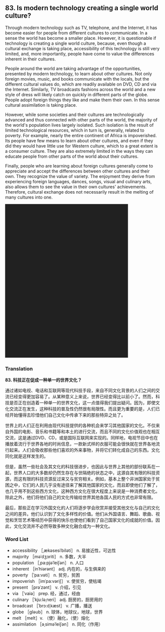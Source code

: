 ## 83. Is modern technology creating a single world culture?

Through modern technology such as TV, telephone, and the Internet, it has become easier for people from different cultures to communicate. In a sense the world has become a smaller place. However, it is questionable if technology is creating a single world culture, because, even though a cultural exchange is taking place, accessibility of this technology is still very limited, and, more importantly, people have come to value the differences inherent in their cultures.

People around the world are taking advantage of the opportunities, presented by modern technology, to learn about other cultures. Not only foreign movies, music, and books communicate with the locals, but the different cultural values do, which are readily available on DVD, CD and via the Internet. Similarly, TV broadcasts fashions across the world and a new style of dress will likely catch on quickly in different parts of the globe. People adopt foreign things they like and make them their own. In this sense cultural assimilation is taking place.

However, while some societies and their cultures are technologically advanced and thus connected with other parts of the world, the majority of the world's population lives largely isolated. Such isolation is the result of limited technological resources, which in turn is, generally, related to poverty. For example, nearly the entire continent of Africa is impoverished. Its people have few means to learn about other cultures, and even if they did they would have little use for Western culture, which to a great extent is a consumer culture. They are also extremely limited in the ways they can educate people from other parts of the world about their cultures.

Finally, people who are learning about foreign cultures generally come to appreciate and accept the differences between other cultures and their own. They recognize the value of variety. The enjoyment they derive from experiencing foreign languages, dances, songs, visual and culinary arts, also allows them to see the value in their own cultures' achievements. Therefore, cultural exchange does not necessarily result in the melting of many cultures into one.

![](images/padding_400x500.png)

### Translation

**83. 科技正在促成一种单一的世界文化？**

通过诸如电视、电话和互联网等现代科技手段，来自不同文化背景的人们之间的交流已经变得更加容易了。从某种意义上来说，世界已经变得比以前小了。然而，科技是否正在创造着一种单一的世界文化，这一点值得我们提出疑问。因为，即使文化交流正在发生，这种科技的普及性仍然很有局限性。而且更为重要的是，人们已经开始懂得去珍惜他们自己文化中传承下来的那些特异之处了。

世界上的人们正在利用由现代科技提供的各种机会来学习其他国家的文化。不仅来自外国的电影、音乐和书籍等和本土的进行交流，而且不同的文化价值观也在相互交流，这是通过DVD、CD，或是国际互联网来实现的。同样地，电视节目中也在播放着流行于世界各地的时尚信息，一款新式样的衣服可能会很快就在世界各地流行起来。人们会吸收那些他们喜欢的外来事物，并将它们转化成自己的东西。文化同化就是这样发生的。

但是，虽然一些社会及其文化的科技很进步，也因此与世界上其他的部份联系在一起，世界人口的大多数却仍然生存在与世隔绝的状态之中，这源自其有限的科技资源，而这有限的科技资源反过来又与贫穷相关。例如，基本上整个非洲国家处于贫困之中，它们的人民几乎没有途径来了解其他国家的文化，而且即使他们了解了，也几乎用不到这些西方文化，这种西方文化在很大程度上来说是一种消费者文化。除此之外，他们将他们自己的文化传输给世界其他各国人民的方式也非常有限。

最后，那些正在学习外国文化的人们将逐步学会欣赏并接受其他文化与自己的文化之间的差异。他们认识到了文化多样性的价值。他们从外国语言、舞蹈、歌曲、视觉和烹饪艺术等经历中获得的快乐也使他们看到了自己国家文化的成就的价值。因此，文化交流并不必然导致多种文化融合成为一种文化。

### Word List

+ accessibility ［ˌækəsesiˈbiləti］ n. 易接近性，可达性
+ majority ［məˈdʒɔriti］ n. 多数，大半
+ population ［ˌpa:pjəˈleiʃən］ n. 人口
+ inherent ［inˈhiərənt］ adj. 内在的，与生俱来的
+ poverty ［ˈpa:vəti］ n. 贫穷，贫困
+ impoverish ［imˈpa:vəriʃ］ v. 使贫穷，使枯竭
+ present ［prəˈzənt］ v. 介绍，引见
+ via ［ˈvaiə］ prep. 经，通过，经由
+ culinary ［ˈkju:ləˌneri］ adj. 厨房的，厨房用的
+ broadcast ［ˈbrɔ:dˌkæst］ v. 广播，播送
+ globe ［gləub］ n. 球体，地球仪，地球，世界
+ melt ［melt］v. （使）融化，（使）熔化
+ assimilation ［əˌsiməˈleiʃən］ n. 同化（作用）  


